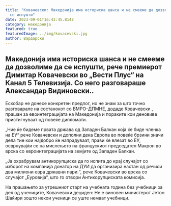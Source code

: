 ```yaml
---
title: "Ковачевски: Македонија има историска шанса и не смееме да дозволиме да
  се испушти"
date: 2023-09-01T16:43:45.814Z
category: македонија
featured: true
featuredImage: ../img/kovacevski.jpg
author: Вардарски
---
```

<!--StartFragment-->

## Македонија има историска шанса и не смееме да дозволиме да се испушти, рече премиерот Димитар Ковачевски во „Вести Плус“ на Канал 5 Телевизија. Со него разговараше Александар Видиновски..

<!--EndFragment--><!--StartFragment-->

Ескобар не донесе конкретен предлог, но не знам за што точно разговарале на состанокот со ВМРО-ДПМНЕ, додаде Ковачевски , прашан за евоинтеграцијата на Македонија и пораките кои деновиве пристигнуваат од повеќе дипломати.

„Ние ќе бидеме првата држава од Западен Балкан која ќе биде членка на ЕУ“ рече Ковачевски и дополни дека Европа во повеќе брзини значи дела тие кои најдобро ќе напрадуваат, прави ќе влезат во ЕУ, осврнувајќи се на мислењето на францускиот председател Макрон во врска со евроинтеграцијата на земјите од Западен Балкан.

„Ја охрабрувам антикорупциска да го испита до крај случајот со изборот на компанија донатор на ДУИ да организира настан од речиси два милиони евра државни пари.“, рече Ковачевски во врска со случајот „Еуровија“, што го отвори Антикорупциската комисија.

На прашањето за утрешниот старт на учебната година без учебници за дел од учениците, Ковачевски дециден: Не е виновен министерот Јетон Шаќири зошто некои ученици се уште немаат учебници.

<!--EndFragment-->